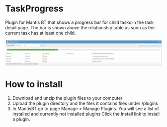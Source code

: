 # TaskProgress
Plugin for Mantis BT that shows a progress bar for child tasks in the task detail page. The bar is shown above the relationship table as soon as the current task has at least one child.

![alt text](https://github.com/Dev-Owl/TaskProgress/blob/master/taskprogress_example.jpg "Task progress in action")


# How to install

1. Download and unzip the plugin files to your computer
2. Upload the plugin directory and the files it contains files under <yourMantisRoot>/plugins
3. In MantisBT go to page Manage > Manage Plugins. You will see a list of installed and currently not installed plugins
Click the Install link to install a plugin.
